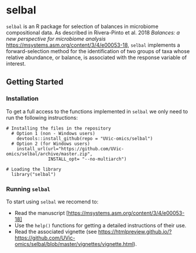 # selbal


 `selbal` is an R package for selection of balances in microbiome compositional data. As described in Rivera-Pinto et al. 2018 _Balances:  a new perspective for microbiome analysis_ https://msystems.asm.org/content/3/4/e00053-18, `selbal` implements a forward-selection method for the identification of two groups of taxa whose relative abundance, or balance, is associated with the response variable of interest.

## Getting Started


### Installation

To get a full access to the functions implemented in `selbal` we only need to run 
the following instructions:

```
# Installing the files in the repository
  # Option 1 (non - Windows users)
    devtools::install_github(repo = "UVic-omics/selbal")
  # Option 2 (for Windows users)
    install_url(url="https://github.com/UVic-omics/selbal/archive/master.zip", 
                INSTALL_opt= "--no-multiarch")
    
# Loading the library
  library("selbal")
```

### Running `selbal`

To start using `selbal` we recomend to:

- Read the manuscript [https://msystems.asm.org/content/3/4/e00053-18]
- Use the `help()` functions for getting a detailed instructions of their
  use.
- Read the associated vignette (see  https://htmlpreview.github.io/?https://github.com/UVic-omics/selbal/blob/master/vignettes/vignette.html).







